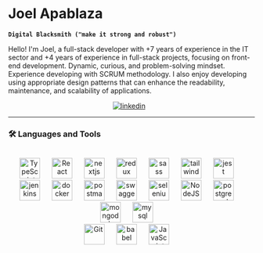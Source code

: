# Joel Apablaza

**`Digital Blacksmith ("make it strong and robust")`**

Hello! I'm Joel, a full-stack developer with +7 years of experience in the IT sector and +4 years of experience in full-stack projects, focusing on front-end development. Dynamic, curious, and problem-solving mindset. Experience developing with SCRUM methodology. I also enjoy developing using appropriate design patterns that can enhance the readability, maintenance, and scalability of applications.


<div align="center">
<a href="https://www.linkedin.com/in/joel-apablaza-350bb1223/" target="_blank"><img alt="linkedin" style="padding-right:10px;" src="https://img.shields.io/badge/LinkedIn-blue?style=for-the-badge&logo=linkedin&logoColor=white"/></a>
</div>

---

### 🛠️ Languages and Tools


          

<br />
<div align="center" >
<img  alt="TypeScript" width="42px" style="padding-right:20px;" src="https://cdn.jsdelivr.net/gh/devicons/devicon/icons/typescript/typescript-plain.svg" />
<img  alt="React" width="42px" style="padding-right:20px;" src="https://cdn.jsdelivr.net/gh/devicons/devicon/icons/react/react-original.svg" />
<img  alt="nextjs" width="42px" style="padding-right:20px;"  <img src="https://cdn.jsdelivr.net/gh/devicons/devicon/icons/nextjs/nextjs-original.svg" />
<img  alt="redux" width="42px" style="padding-right:20px;" src="https://cdn.jsdelivr.net/gh/devicons/devicon/icons/redux/redux-original.svg" />
<img  alt="sass" width="42px" style="padding-right:20px;" src="https://cdn.jsdelivr.net/gh/devicons/devicon/icons/sass/sass-original.svg" />
<img  alt="tailwindcss" width="42px" style="padding-right:20px;"src="https://cdn.jsdelivr.net/gh/devicons/devicon@latest/icons/tailwindcss/tailwindcss-original.svg" />  
<img  alt="jest" width="42px" style="padding-right:20px;" src="https://cdn.jsdelivr.net/gh/devicons/devicon/icons/jest/jest-plain.svg" />
<img  alt="jenkins" width="42px" style="padding-right:20px;" src="https://cdn.jsdelivr.net/gh/devicons/devicon/icons/jenkins/jenkins-original.svg" />
<img  alt="docker" width="42px" style="padding-right:20px;" src="https://cdn.jsdelivr.net/gh/devicons/devicon/icons/docker/docker-original.svg" />
<img  alt="postman" width="42px" style="padding-right:20px;" src="https://www.svgrepo.com/show/354202/postman-icon.svg" />
<img  alt="swagger" width="42px" style="padding-right:20px;" src="https://www.svgrepo.com/show/374111/swagger.svg" />
<img  alt="selenium" width="42px" style="padding-right:20px;" src="https://cdn.jsdelivr.net/gh/devicons/devicon/icons/selenium/selenium-original.svg" />
<img  alt="NodeJS" width="42px" style="padding-right:20px;" src="https://cdn.jsdelivr.net/gh/devicons/devicon/icons/nodejs/nodejs-original.svg" />
<img  alt="postgresql" width="42px" style="padding-right:20px;" src="https://cdn.jsdelivr.net/gh/devicons/devicon/icons/postgresql/postgresql-original.svg" />
<img  alt="mongodb" width="42px" style="padding-right:20px;" src="https://cdn.jsdelivr.net/gh/devicons/devicon/icons/mongodb/mongodb-original.svg" />
<img  alt="mysql" width="42px" style="padding-right:20px;" src="https://cdn.jsdelivr.net/gh/devicons/devicon/icons/mysql/mysql-original-wordmark.svg" />
  <br/>
<img  alt="Git" width="42px" style="padding-right:20px;" src="https://cdn.jsdelivr.net/gh/devicons/devicon/icons/git/git-original.svg" />
<img  alt="babel" width="42px" style="padding-right:20px;" src="https://cdn.jsdelivr.net/gh/devicons/devicon/icons/babel/babel-original.svg" />
<img  alt="JavaScript" width="42px" style="padding-right:20px;" src="https://cdn.jsdelivr.net/gh/devicons/devicon/icons/javascript/javascript-plain.svg" />
</div>
<br />
